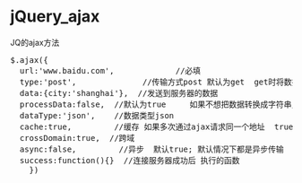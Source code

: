 # jQuery_ajax
JQ的ajax方法
<pre>
$.ajax({
  url:'www.baidu.com',             //必填
  type:'post',              //传输方式post 默认为get  get时将数据转换成字符串格式并添加到URL的后面  如果不想转换成字符串需设置processData为false
  data:{city:'shanghai'},  //发送到服务器的数据
  processData:false,  //默认为true     如果不想把数据转换成字符串只要设置为false，比如传输XML对象给服务器时用false
  dataType:'json',    //数据类型json
  cache:true,         //缓存 如果多次通过ajax请求同一个地址  true只有第一次从服务器请求 后面的会在缓存中获取（缓存中存在）
  crossDomain:true,  //跨域
  async:false,         //异步  默认true; 默认情况下都是异步传输
  success:function(){}  //连接服务器成功后 执行的函数
    })
</pre>

